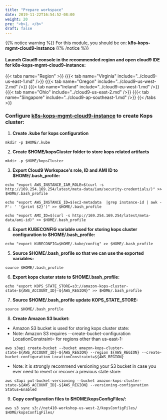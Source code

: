 ```yaml
---
title: "Prepare workspace"
date: 2019-11-22T16:54:52-08:00
weight: 20
pre: "<b>1. </b>"
draft: false
---
```


{{% notice warning %}}
For this module, you should be on: **k8s-kops-mgmt-cloud9-instance**
{{% /notice %}}

#### Launch Cloud9 console in the recommended region and open cloud9 IDE for k8s-kops-mgmt-cloud9-instance:

{{< tabs name="Region" >}}
{{{< tab name="Virginia" include="../cloud9-us-east-1.md" />}}
{{{< tab name="Oregon" include="../cloud9-us-west-2.md" />}}
{{{< tab name="Ireland" include="../cloud9-eu-west-1.md" />}}
{{{< tab name="Ohio" include="../cloud9-us-east-2.md" />}}
{{{< tab name="Singapore" include="../cloud9-ap-southeast-1.md" />}}
{{< /tabs >}}

### Configure [k8s-kops-mgmt-cloud9-instance](https://console.aws.amazon.com/ec2/v2/home?#Instances:tag:Name=k8s-kops-mgmt-cloud9-instance;sort=desc:launchTime) to create Kops cluster:

1. **Create .kube for kops configuration**
```
mkdir -p $HOME/.kube
```
2. **Create $HOME/kopsCluster folder to store kops related artifacts**
```
mkdir -p $HOME/kopsCluster
```

3. **Export Cloud9 Workspace's role, ID and AMI ID to $HOME/.bash_profile:**
```
echo "export AWS_INSTANCE_IAM_ROLE=$(curl -s http://169.254.169.254/latest/meta-data/iam/security-credentials/)" >> $HOME/.bash_profile

echo "export AWS_INSTANCE_ID=$(ec2-metadata  |grep instance-id | awk -F': ' '{print $2}')" >> $HOME/.bash_profile

echo "export AMI_ID=$(curl -s http://169.254.169.254/latest/meta-data/ami-id)" >> $HOME/.bash_profile
```

4. **Export KUBECONFIG variable used for storing kops cluster configuration to $HOME/.bash_profile:**
```
echo "export KUBECONFIG=$HOME/.kube/config" >> $HOME/.bash_profile
```

5. **Source $HOME/.bash_profile so that we can use the exported variables:**
```
source $HOME/.bash_profile
```

6. **Export kops cluster state to $HOME/.bash_profile:**
```
echo "export KOPS_STATE_STORE=s3://amazon-kops-cluster-state-${AWS_ACCOUNT_ID}-${AWS_REGION}" >> $HOME/.bash_profile
```
7. **Source $HOME/.bash_profile update KOPS_STATE_STORE:**
```
source $HOME/.bash_profile
```

8. **Create Amazon S3 bucket:**
  * Amazon S3 bucket is used for storing kops cluster state:
  * Note: Amazon S3 requires --create-bucket-configuration LocationConstraint=<region> for regions other than us-east-1:
```
aws s3api create-bucket --bucket amazon-kops-cluster-state-${AWS_ACCOUNT_ID}-${AWS_REGION} --region ${AWS_REGION} --create-bucket-configuration LocationConstraint=${AWS_REGION}
```
  * Note: it is strongly recommend versioning your S3 bucket in case you ever need to revert or recover a previous state store:
```
aws s3api put-bucket-versioning --bucket amazon-kops-cluster-state-${AWS_ACCOUNT_ID}-${AWS_REGION} --versioning-configuration Status=Enabled
```

9. **Copy configuration files to $HOME/kopsConfigFiles/:**
```
aws s3 sync s3://net410-workshop-us-west-2/kopsConfigFiles/ $HOME/kopsConfigFiles/
```

<!--
# create /home/ec2-user/bin for packages to install
mkdir -p /home/ec2-user/bin
# change ownership for /home/ec2-user/
# chown ec2-user:ec2-user -R /home/ec2-user/
# change pwd to /home/ec2-user/bin
cd /home/ec2-user/bin
echo "# net410-workshop specific environment variables:" >> /home/ec2-user/.bash_profile
# set GOPATH env variable: https://github.com/golang/go/wiki/SettingGOPATH#bash
echo "export GOPATH=/home/ec2-user/go" >> /home/ec2-user/.bash_profile

# export AWS account id, used to create unique s3 bucket:
export AWS_ACCOUNT_ID=$(curl -s http://169.254.169.254/latest/dynamic/instance-identity/document |grep accountId |awk -F': ' '{print $2}')
echo "export AWS_ACCOUNT_ID=$(sed -e 's/"//g' -e 's/,$//' <<< "$AWS_ACCOUNT_ID")" >> /home/ec2-user/.bash_profile
# export default AWS region ami is instantiated in:
echo "export AWS_DEFAULT_REGION=$(curl -s http://169.254.169.254/latest/dynamic/instance-identity/document/ | grep region | awk -F' : ' '{print $2}' | sed 's/"//g' | sed 's/,//g')" >> /home/ec2-user/.bash_profile
# export public key that was assigned to ec2 instance:
# this key is used to create kops cluster:
export PUBKEY=$(ec2-metadata |grep ssh-rsa)
export PUBKEYNAME=$(ec2-metadata |grep keyname | awk -F':' '{print $2}')
echo "export PUBKEYNAME=$(ec2-metadata |grep keyname | awk -F':' '{print $2}')" >> /home/ec2-user/.bash_profile
echo $PUBKEY > /home/ec2-user/.ssh/$PUBKEYNAME.pub
# configure default region for AWS CLI:
# it does not require access and secret, it uses the token.
echo "[default]" >> /home/ec2-user/.aws/config
echo "region = ${AWS_DEFAULT_REGION}" >> /home/ec2-user/.aws/config
# download kops and make it executable:
wget -O kops https://github.com/kubernetes/kops/releases/download/$(curl -s https://api.github.com/repos/kubernetes/kops/releases/latest | grep tag_name | cut -d '"' -f 4)/kops-linux-amd64
chmod +x kops
# download kubectl and make it executable:
wget -O kubectl https://storage.googleapis.com/kubernetes-release/release/$(curl -s https://storage.googleapis.com/kubernetes-release/release/stable.txt)/bin/linux/amd64/kubectl
chmod +x kubectl
# retrieve kops cluster configuration file from s3
wget https://s3-${AWS_DEFAULT_REGION}.amazonaws.com/net410-workshop-${AWS_DEFAULT_REGION}/kops/net410-kops-cluster-${AWS_DEFAULT_REGION}.yaml --output-document=/home/ec2-user/kopsCluster/net410-kops-cluster-${AWS_DEFAULT_REGION}.yaml
# insert public key for kops cluster creation:
sed -i 's*  publicKey:*  publicKey: "'"$PUBKEY"'"*g' /home/ec2-user/kopsCluster/net410-kops-cluster-${AWS_DEFAULT_REGION}.yaml
# create kops cluster:
kops create -f /home/ec2-user/kopsCluster/net410-kops-cluster-${AWS_DEFAULT_REGION}.yaml
# deploy/update cluster:
kops update cluster net410-kops-cluster.k8s.local --yes
# change ownership for /home/ec2-user/
chown -R ec2-user:ec2-user /home/ec2-user/
-->
